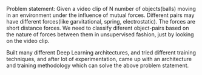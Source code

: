 Problem statement: Given a video clip of N number of objects(balls) moving in an environment under the influence of mutual forces. Different pairs may have different forces(like garvitational, spring, electrostatic). The forces are short distance forces. We need to classify diferent object-pairs based on the nature of forces between them in unsupervised fashion, just by looking on the video clip.

Built many different Deep Learning architectures, and tried different training techniques, and after lot of experimentation, came up with an architecture and training methodology which can solve the above problem statement.
